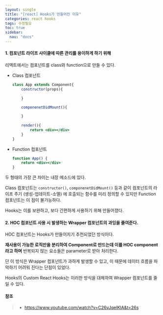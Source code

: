 ```yaml
---
layout: single
title: "[react] Hooks가 만들어진 이유"
categories: react hooks
tags: 수정필요
toc: true
sidebar:
  nav: "docs"
---
```




#### 1. 컴포넌트 라이프 사이클에 따른 관리를 용이하게 하기 위해

리액트에서는 컴포넌트를 class와 function으로 만들 수 있다. 

- Class 컴포넌트

  ```jsx
  class App extends Component{
      constructor(props){
          
      }
  
      componenetDidMount(){
          
      }
      
      render(){
          return <div></div>
      }
  }
  ```

  

- Function 컴포넌트

  ```jsx
  function App() {
      return <div></div>
  }
  ```

  

두 형태의 가장 큰 차이는 내장 메소드에 있다. 

Class 컴포넌트는 `constructor()`, `componenetDidMount()` 등과 같이 컴포넌트의 라이프 주기 (생성-업데이트-소멸) 에 호출되는 함수를 미리 정의할 수 있지만 Function 컴포넌트는 이 점이 불가능하다. 

Hooks는 이를 보완하고, 보다 간편하게 사용하기 위해 만들어졌다.



#### 2. HOC 컴포넌트 사용 시 발생하는 Wrapper 컴포넌트의 과잉을 줄여준다.

HOC 컴포넌트는 Hooks가 만들어지기 추천되었던 방식이다.

**재사용이 가능한 로직만을 분리하여 Component로 만드는데 이를 HOC component라고 하며** 반복되지 않는 요소들은 parameter로 받아 처리한다. 

단 이 방식은 Wrapper 컴포넌트가 과하게 발생할 수 있고, 이 때문에 데이터 흐름을 파악하기 어려워 진다는 단점이 있었다.

Hooks의 Custom React Hooks는 이러한 방식을 대체하여 Wrapper 컴포넌트를 줄일 수 있다.





#### 참조

> - https://www.youtube.com/watch?v=C26vJqelKlA&t=26s